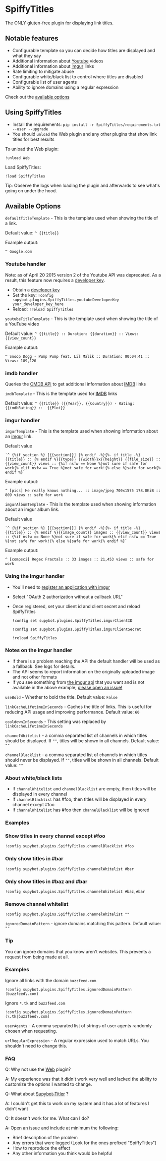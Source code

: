 # SpiffyTitles #

The ONLY gluten-free plugin for displaying link titles.

## Notable features ##

- Configurable template so you can decide how titles are displayed and what they say
- Additional information about [Youtube](https://youtube.com) videos
- Additional information about [imgur](https://imgur.com) links
- Rate limiting to mitigate abuse
- Configurable white/black list to control where titles are disabled
- Configurable list of user agents
- Ability to ignore domains using a regular expression

Check out the [available options](#available-options)

## Using SpiffyTitles ##
- Install the requirements: `pip install -r SpiffyTitles/requirements.txt --user --upgrade`
- You should `unload` the Web plugin and any other plugins that show link titles for best results

To unload the Web plugin:

    !unload Web

Load SpiffyTitles:
    
    !load SpiffyTitles

Tip: Observe the logs when loading the plugin and afterwards to see what's going on under the hood.

## Available Options ##

`defaultTitleTemplate` - This is the template used when showing the title of a link. 

Default value: `^ {{title}}`

Example output:

    ^ Google.com

### Youtube handler ###

Note: as of April 20 2015 version 2 of the Youtube API was deprecated. As a result, this feature now
requires a [developer key](https://code.google.com/apis/youtube/dashboard/gwt/index.html#settings).

- Obtain a [developer key](https://code.google.com/apis/youtube/dashboard/gwt/index.html#settings)
- Set the key: `!config supybot.plugins.SpiffyTitles.youtubeDeveloperKey your_developer_key_here`
- Reload: `!reload SpiffyTitles`

`youtubeTitleTemplate` - This is the template used when showing the title of a YouTube video

Default value: `^ {{title}} :: Duration: {{duration}} :: Views: {{view_count}}`

Example output:

    ^ Snoop Dogg - Pump Pump feat. Lil Malik :: Duration: 00:04:41 :: Views: 189,120

### imdb handler ###
Queries the [OMDB API](http://www.omdbapi.com) to get additional information about [IMDB](http://imdb.com) links

`imdbTemplate` - This is the template used for [IMDB](http://imdb.com) links

Default value: `^ {{Title}} ({{Year}}, {{Country}}) - Rating: {{imdbRating}} ::  {{Plot}}`

### imgur handler ###

`imgurTemplate` - This is the template used when showing information about an [imgur](https://imgur.com) link.

Default value

    `^ {%if section %} [{{section}}] {% endif -%}{%- if title -%} {{title}} :: {% endif %}{{type}} {{width}}x{{height}} {{file_size}} :: {{view_count}} views :: {%if nsfw == None %}not sure if safe for work{% elif nsfw == True %}not safe for work!{% else %}safe for work{% endif %}`

Example output:

    ^ [pics] He really knows nothing... :: image/jpeg 700x1575 178.8KiB :: 809 views :: safe for work

`imgurAlbumTemplate` - This is the template used when showing information about an imgur album link.

Default value

    `^ {%if section %} [{{section}}] {% endif -%}{%- if title -%} {{title}} :: {% endif %}{{image_count}} images :: {{view_count}} views :: {%if nsfw == None %}not sure if safe for work{% elif nsfw == True %}not safe for work!{% else %}safe for work{% endif %}`

Example output:
    
    ^ [compsci] Regex Fractals :: 33 images :: 21,453 views :: safe for work

### Using the imgur handler ###

- You'll need to [register an application with imgur](https://api.imgur.com/oauth2/addclient)
- Select "OAuth 2 authorization without a callback URL"
- Once registered, set your client id and client secret and reload SpiffyTitles

    `!config set supybot.plugins.SpiffyTitles.imgurClientID`
    
    `!config set supybot.plugins.SpiffyTitles.imgurClientSecret`
    
    `!reload SpiffyTitles`

### Notes on the imgur handler ###

- If there is a problem reaching the API the default handler will be used as a fallback. See logs for details.
- The API seems to report information on the originally uploaded image and not other formats
- If you see something from [the imgur api](https://api.imgur.com/models/image) that you want and is not available
in the above example, [please open an issue!](https://github.com/prgmrbill/limnoria-plugins/issues/new)

`useBold` - Whether to bold the title. Default value: `False`

`linkCacheLifetimeInSeconds` - Caches the title of links. This is useful for reducing API usage and 
improving performance. Default value: `60`

`cooldownInSeconds` - This setting was replaced by `linkCacheLifetimeInSeconds`

`channelWhitelist` - a comma separated list of channels in which titles should be displayed. If `""`,
titles will be shown in all channels. Default value: `""`

`channelBlacklist` - a comma separated list of channels in which titles should never be displayed. If `""`,
titles will be shown in all channels. Default value: `""`

### About white/black lists ###

- If `channelWhitelist` and `channelBlacklist` are empty, then titles will be displayed in every channel
- If `channelBlacklist` has #foo, then titles will be displayed in every channel except #foo
- If `channelWhitelist` has #foo then `channelBlacklist` will be ignored

### Examples ###

### Show titles in every channel except #foo ###

    !config supybot.plugins.SpiffyTitles.channelBlacklist #foo

### Only show titles in #bar ###

    !config supybot.plugins.SpiffyTitles.channelWhitelist #bar

### Only show titles in #baz and #bar ###

    !config supybot.plugins.SpiffyTitles.channelWhitelist #baz,#bar

### Remove channel whitelist ###
    
    !config supybot.plugins.SpiffyTitles.channelWhitelist ""

`ignoredDomainPattern` - ignore domains matching this pattern. Default value: `""`

### Tip ###

You can ignore domains that you know aren't websites. This prevents a request from being made at all.

### Examples ###

Ignore all links with the domain `buzzfeed.com`

    !config supybot.plugins.SpiffyTitles.ignoredDomainPattern (buzzfeed\.com)

Ignore `*.tk` and `buzzfeed.com`

    !config supybot.plugins.SpiffyTitles.ignoredDomainPattern (\.tk|buzzfeed\.com)

`userAgents` - A comma separated list of strings of user agents randomly chosen when requesting. 

`urlRegularExpression` - A regular expression used to match URLs. You shouldn't need to change this.

### FAQ ###

Q: Why not use the [Web](https://github.com/ProgVal/Limnoria/tree/master/plugins/Web) plugin?

A: My experience was that it didn't work very well and lacked the ability to customize the options
I wanted to change.

Q: What about [Supybot-Titler](https://github.com/reticulatingspline/Supybot-Titler) ?

A: I couldn't get this to work on my system and it has a lot of features I didn't want

Q: It doesn't work for me. What can I do?

A: [Open an issue](https://github.com/prgmrbill/limnoria-plugins/issues/new) and include at minimum the following:

- Brief description of the problem
- Any errors that were logged (Look for the ones prefixed "SpiffyTitles")
- How to reproduce the effect
- Any other information you think would be helpful
